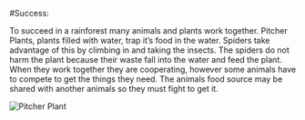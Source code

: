 #Success:

To succeed in a rainforest many animals and plants work together. Pitcher Plants, plants filled with water, trap it’s food in the water. Spiders take advantage of this by climbing in and taking the insects. The spiders do not harm the plant because their waste fall into the water and feed the plant. When they work together they are cooperating, however some animals have to compete to get the things they need. The animals food source may be shared with another animals so they must fight to get it. 

![Pitcher Plant](http://brian-nelson.github.io/EBNBiome/images/pitcherplant.jpg)
